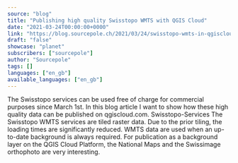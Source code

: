 ```yaml
---
source: "blog"
title: "Publishing high quality Swisstopo WMTS with QGIS Cloud"
date: "2021-03-24T00:00:00+0000"
link: "https://blog.sourcepole.ch/2021/03/24/swisstopo-wmts-in-qgiscloud/"
draft: "false"
showcase: "planet"
subscribers: ["sourcepole"]
author: "Sourcepole"
tags: []
languages: ["en_gb"]
available_languages: ["en_gb"]
---
```


The Swisstopo services can be used free of charge for commercial purposes since March 1st. In this blog article I want to show how these high quality data can be published on qgiscloud.com.
Swisstopo-Services The Swisstopo WMTS services are tiled raster data. Due to the prior tiling, the loading times are significantly reduced. WMTS data are used when an up-to-date background is always required. For publication as a background layer on the QGIS Cloud Platform, the National Maps and the Swissimage orthophoto are very interesting.
